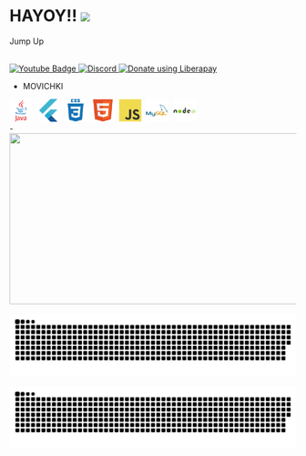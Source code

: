 # HAYOY!!  <img src="Images/Wave_Hand.gif" width="30px">
Jump Up

<img src="https://komarev.com/ghpvc/?username=your-github-username&style=flat-square&color=red" alt=""/>
<div>
  <a href="https://www.youtube.com/channel/UCUdk5CZfmvSIu9wmI-gx2wQ">
    <img src="https://img.shields.io/badge/YouTube-red?style=for-the-badge&logo=youtube&logoColor=white" alt="Youtube Badge"/>
  </a>
  <a href="https://discord.gg/u4HrkebjZW">
    <img src="https://img.shields.io/badge/Discord-purple?style=for-the-badge&logo=discord&logoColor=white" alt="Discord"/>
  </a>
<noscript><a href="https://liberapay.com/Baner/donate"><img alt="Donate using Liberapay" src="https://liberapay.com/assets/widgets/donate.svg"></a></noscript>
</div>


- MOVICHKI
<div>
  <img src="https://github.com/devicons/devicon/blob/master/icons/java/java-original-wordmark.svg" title="Java" alt="Java" width="40" height="40"/>&nbsp;
  <img src="https://github.com/devicons/devicon/blob/master/icons/flutter/flutter-original.svg" title="Flutter" alt="Flutter" width="40" height="40"/>&nbsp;
  <img src="https://github.com/devicons/devicon/blob/master/icons/css3/css3-plain-wordmark.svg"  title="CSS3" alt="CSS" width="40" height="40"/>&nbsp;
  <img src="https://github.com/devicons/devicon/blob/master/icons/html5/html5-original.svg" title="HTML5" alt="HTML" width="40" height="40"/>&nbsp;
  <img src="https://github.com/devicons/devicon/blob/master/icons/javascript/javascript-original.svg" title="JavaScript" alt="JavaScript" width="40" height="40"/>&nbsp;
  <img src="https://github.com/devicons/devicon/blob/master/icons/mysql/mysql-original-wordmark.svg" title="MySQL"  alt="MySQL" width="40" height="40"/>&nbsp;
  <img src="https://github.com/devicons/devicon/blob/master/icons/nodejs/nodejs-original-wordmark.svg" title="NodeJS" alt="NodeJS" width="40" height="40"/>&nbsp;
</div>
-

<div align="center">
  <img src="https://th.bing.com/th/id/R.595e39dee06a1e9f5544025708bb4c5a?rik=uPxR%2fefeby9Nmg&pid=ImgRaw&r=0" width="600" height="300"/>
</div>

![GitHub Snake Light](https://github.com/Soham52/Soham52/blob/output/github-contribution-grid-snake.svg#gh-light-mode-only)

![GitHub Snake dark](https://github.com/Soham52/Soham52/blob/output/github-contribution-grid-snake-dark.svg#gh-dark-mode-only)

